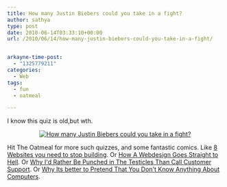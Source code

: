 ```yaml
---
title: How many Justin Biebers could you take in a fight?
author: sathya
type: post
date: 2010-06-14T03:33:10+00:00
url: /2010/06/14/how-many-justin-biebers-could-you-take-in-a-fight/


arkayne-time-post:
  - "1325779211"
categories:
  - Web
tags:
  - fun
  - oatmeal

---
```

I know this quiz is old,but wth.

<!--more-->

<p style="text-align: center;">
  <a href="https://theoatmeal.com/quiz/justin_bieber"><img class="aligncenter" src="https://theoatmeal.comhttps://images.sbhat.me/sb/quizzes/generated/17_26.jpg" alt="How many Justin Biebers could you take in a fight?" /></a>
</p>

Hit The Oatmeal for more such quizzes, and some fantastic comics. Like <a href="https://theoatmeal.com/comics/websites_stop" target="_blank">8 Websites you need to stop building</a>. Or <a href="https://theoatmeal.com/comics/design_hell" target="_blank">How A Webdesign Goes Straight to Hell</a>. Or <a href="https://theoatmeal.com/comics/customer_service" target="_blank">Why I'd Rather Be Punched in The Testicles Than Call Customer Support</a>. Or <a href="https://theoatmeal.com/comics/computers" target="_blank">Why Its better to Pretend That You Don't Know Anything About Computers</a>.
